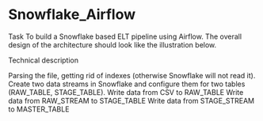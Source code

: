 # Snowflake_Airflow

Task
To build a Snowflake based ELT pipeline using Airflow. The overall design of the architecture should look like the illustration below.

Technical description

Parsing the file, getting rid of indexes (otherwise Snowflake will not read it).
Create two data streams in Snowflake and configure them for two tables (RAW_TABLE, STAGE_TABLE).
Write data from CSV to RAW_TABLE
Write data from RAW_STREAM to STAGE_TABLE
Write data from STAGE_STREAM to MASTER_TABLE

